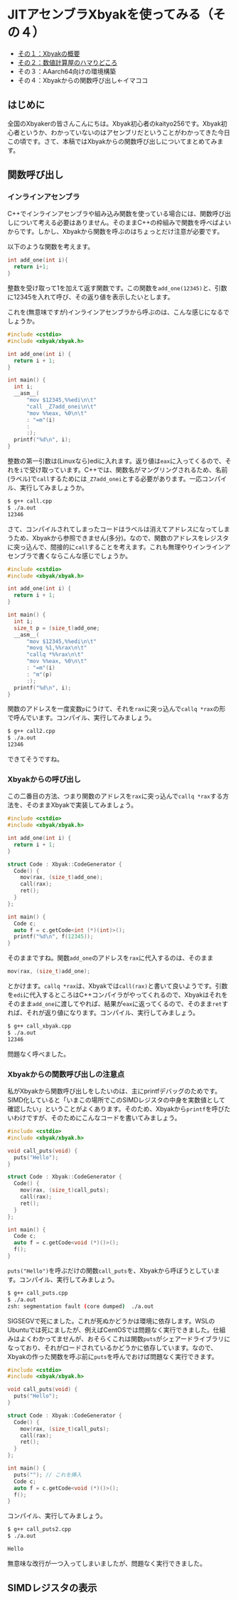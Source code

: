 # JITアセンブラXbyakを使ってみる（その４）

* [その１：Xbyakの概要](https://qiita.com/kaityo256/items/a9e6d32f20096d791817)
* [その２：数値計算屋のハマりどころ](https://qiita.com/kaityo256/items/948eb0c9a69d2f474614)
* その３：AAarch64向けの環境構築
* その４：Xbyakからの関数呼び出し←イマココ

## はじめに

全国のXbyakerの皆さんこんにちは。Xbyak初心者のkaityo256です。Xbyak初心者というか、わかっていないのはアセンブリだということがわかってきた今日この頃です。さて、本稿ではXbyakからの関数呼び出しについてまとめてみます。

## 関数呼び出し

### インラインアセンブラ

C++でインラインアセンブラや組み込み関数を使っている場合には、関数呼び出しについて考える必要はありません。そのままC++の枠組みで関数を呼べばよいからです。しかし、Xbyakから関数を呼ぶのはちょっとだけ注意が必要です。

以下のような関数を考えます。

```cpp
int add_one(int i){
  return i+1;
}
```

整数を受け取って1を加えて返す関数です。この関数を`add_one(12345)`と、引数に12345を入れて呼び、その返り値を表示したいとします。

これを(無意味ですが)インラインアセンブラから呼ぶのは、こんな感じになるでしょうか。

```cpp
#include <cstdio>
#include <xbyak/xbyak.h>

int add_one(int i) {
  return i + 1;
}

int main() {
  int i;
  __asm__(
      "mov $12345,%%edi\n\t"
      "call _Z7add_onei\n\t"
      "mov %%eax, %0\n\t"
      : "=m"(i)
      :
      :);
  printf("%d\n", i);
}
```

整数の第一引数は(Linuxなら)ediに入れます。返り値は`eax`に入ってくるので、それを`i`で受け取っています。C++では、関数名がマングリングされるため、名前(ラベル)で`call`するためには`_Z7add_onei`とする必要があります。一応コンパイル、実行してみましょうか。

```sh
$ g++ call.cpp
$ ./a.out
12346
```

さて、コンパイルされてしまったコードはラベルは消えてアドレスになってしまうため、Xbyakから参照できません(多分)。なので、関数のアドレスをレジスタに突っ込んで、間接的に`call`することを考えます。これも無理やりインラインアセンブラで書くならこんな感じでしょうか。

```cpp
#include <cstdio>
#include <xbyak/xbyak.h>

int add_one(int i) {
  return i + 1;
}

int main() {
  int i;
  size_t p = (size_t)add_one;
  __asm__(
      "mov $12345,%%edi\n\t"
      "movq %1,%%rax\n\t"
      "callq *%%rax\n\t"
      "mov %%eax, %0\n\t"
      : "=m"(i)
      : "m"(p)
      :);
  printf("%d\n", i);
}
```

関数のアドレスを一度変数`p`にうけて、それを`rax`に突っ込んで`callq *rax`の形で呼んでいます。コンパイル、実行してみましょう。

```sh
$ g++ call2.cpp
$ ./a.out
12346
```

できてそうですね。

### Xbyakからの呼び出し

この二番目の方法、つまり関数のアドレスを`rax`に突っ込んで`callq *rax`する方法を、そのままXbyakで実装してみましょう。

```cpp
#include <cstdio>
#include <xbyak/xbyak.h>

int add_one(int i) {
  return i + 1;
}

struct Code : Xbyak::CodeGenerator {
  Code() {
    mov(rax, (size_t)add_one);
    call(rax);
    ret();
  }
};

int main() {
  Code c;
  auto f = c.getCode<int (*)(int)>();
  printf("%d\n", f(12345));
}
```

そのままですね。関数`add_one`のアドレスを`rax`に代入するのは、そのまま

```cpp
mov(rax, (size_t)add_one);
```

とかけます。`callq *rax`は、Xbyakでは`call(rax)`と書いて良いようです。引数を`edi`に代入するところはC++コンパイラがやってくれるので、Xbyakはそれをそのまま`add_one`に渡してやれば、結果が`eax`に返ってくるので、そのまま`ret`すれば、それが返り値になります。コンパイル、実行してみましょう。

```sh
$ g++ call_xbyak.cpp
$ ./a.out
12346
```

問題なく呼べました。

### Xbyakからの関数呼び出しの注意点

私がXbyakから関数呼び出しをしたいのは、主にprintfデバッグのためです。SIMD化していると「いまこの場所でこのSIMDレジスタの中身を実数値として確認したい」ということがよくあります。そのため、Xbyakから`printf`を呼びたいわけですが、そのためにこんなコードを書いてみましょう。

```cpp
#include <cstdio>
#include <xbyak/xbyak.h>

void call_puts(void) {
  puts("Hello");
}

struct Code : Xbyak::CodeGenerator {
  Code() {
    mov(rax, (size_t)call_puts);
    call(rax);
    ret();
  }
};

int main() {
  Code c;
  auto f = c.getCode<void (*)()>();
  f();
}
```

`puts("Hello")`を呼ぶだけの関数`call_puts`を、Xbyakから呼ぼうとしています。コンパイル、実行してみましょう。


```sh
$ g++ call_puts.cpp
$ ./a.out
zsh: segmentation fault (core dumped)  ./a.out
```

SIGSEGVで死にました。これが死ぬかどうかは環境に依存します。WSLのUbuntuでは死にましたが、例えばCentOSでは問題なく実行できました。仕組みはよくわかってませんが、おそらくこれは関数`puts`がシェアードライブラリになっており、それがロードされているかどうかに依存しています。なので、Xbyakの作った関数を呼ぶ前に`puts`を呼んでおけば問題なく実行できます。

```cpp
#include <cstdio>
#include <xbyak/xbyak.h>

void call_puts(void) {
  puts("Hello");
}

struct Code : Xbyak::CodeGenerator {
  Code() {
    mov(rax, (size_t)call_puts);
    call(rax);
    ret();
  }
};

int main() {
  puts(""); // これを挿入
  Code c;
  auto f = c.getCode<void (*)()>();
  f();
}
```

コンパイル、実行してみましょう。

```sh
$ g++ call_puts2.cpp
$ ./a.out

Hello
```

無意味な改行が一つ入ってしまいましたが、問題なく実行できました。

## SIMDレジスタの表示

